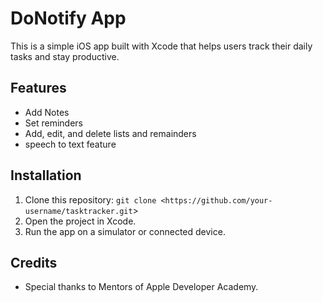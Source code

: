 # DoNotify App 

This is a simple iOS app built with Xcode that helps users track their daily tasks and stay productive.

## Features
- Add Notes
- Set reminders
- Add, edit, and delete lists and remainders
- speech to text feature


## Installation
1. Clone this repository: `git clone <https://github.com/your-username/tasktracker.git`>
2. Open the project in Xcode.
3. Run the app on a simulator or connected device.

## Credits
- Special thanks to Mentors of Apple Developer Academy.
